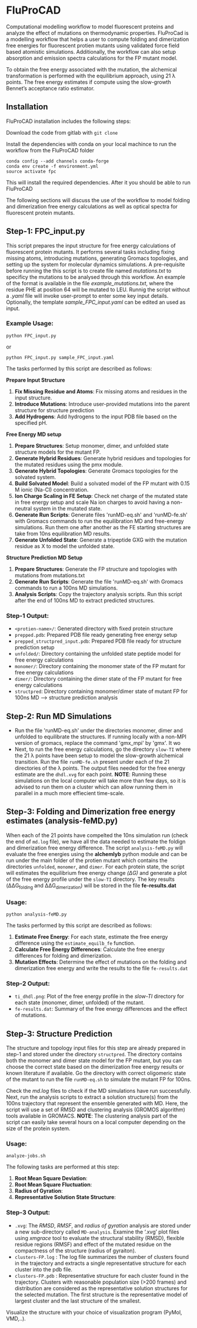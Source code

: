 # FluProCAD
Computational modelling workflow to model fluorescent proteins and analyze the effect of mutations on thermodynamic properties.
FluProCad is a modelling workflow that helps a user to compute folding and dimerization free energies for fluorescent protien mutants using validated force field based atomistic simulations. Additionally, the workflow can also setup absorption and emission spectra calculations for the FP mutant model. 

To obtain the free energy associated with the mutation, the alchemical transformation is performed with the equilibrium approach, using 21 λ points. The free energy estimates if compute using the slow-growth Bennet’s acceptance ratio estimator.

## Installation
FluProCAD installation includes the following steps:

Download the code from gitlab with `git clone`

Install the dependencies with conda on your local machince to run the workflow from the FluProCAD folder
  
	conda config --add channels conda-forge
	conda env create -f environment.yml
	source activate fpc

This will install the required dependencies. After it you should be able to run FluProCAD

The following sections will discuss the use of the workflow to model folding and dimerization free energy calculations as well as optical spectra for fluorescent protein mutants.

## Step-1: FPC_input.py
This script prepares the input structure for free energy calculations of fluorescent protein mutants. It performs several tasks including fixing missing atoms, introducing mutations, generating Gromacs topologies, and setting up the system for molecular dynamics simulations. A pre-requisite before running the this script is to create file named *mutations.txt* to specificy the mutations to be analysed through this workflow. An example of the format is available in the file *example_mutations.txt*, where the residue PHE at position 64 will be mutated to LEU. Runnig the script without a *.yaml* file will invoke user-prompt to enter some key input details. Optionally, the template *sample_FPC_input.yaml* can be edited an used as input.

### Example Usage:
``` python FPC_input.py ```

or

``` python FPC_input.py sample_FPC_input.yaml ```

The tasks performed by this script are described as follows:

**Prepare Input Structure**
1. **Fix Missing Residue and Atoms**: Fix missing atoms and residues in the input structure.
2. **Introduce Mutations**: Introduce user-provided mutations into the parent structure for structure prediction
3. **Add Hydrogens**: Add hydrogens to the input PDB file based on the specified pH.

**Free Energy MD setup**
1. **Prepare Structures**: Setup monomer, dimer, and unfolded state structure models for the mutant FP.
2. **Generate Hybrid Residues**: Generate hybrid residues and topologies for the mutated residues using the pmx module.
3. **Generate Hybrid Topologies**: Generate Gromacs topologies for the solvated system.
4. **Build Solvated Model**: Build a solvated model of the FP mutant with 0.15 M ionic (Na-Cl) concentration.
5. **Ion Charge Scaling in FE Setup**: Check net charge of the mutated state in free energy setup and scale Na ion charges to avoid having a non-neutral system in the mutated state.
6. **Generate Run Scripts**: Generate files 'runMD-eq.sh' and 'runMD-fe.sh' with Gromacs commands to run the equilibration MD and free-energy simulations. Run them one after another as the FE starting structures are take from 10ns equilibration MD results.
7. **Generate Unfolded State**: Generate a tripeptide GXG with the mutation residue as X to model the unfolded state.

**Structure Prediction MD Setup**
1.  **Prepare Structures**: Generate the FP structure and topologies with mutations from mutations.txt
2.  **Generate Run Scripts**: Generate the file 'runMD-eq.sh' with Gromacs commands to run a 100ns MD simulations.
3.  **Analysis Scripts**: Copy the trajectory analysis scripts. Run this script after the end of 100ns MD to extract predicted structures.

### Step-1 Output: 
- `<protien-name>/`: Generated directory with fixed protein structure
- `prepped.pdb`: Prepared PDB file ready generating free energy setup
- `prepped_structpred_input.pdb`: Prepared PDB file ready for structure prediction setup
- `unfolded/`: Directory containing the unfolded state peptide model for free energy calculations
- `monomer/`: Directory containing the monomer state of the FP mutant for free energy calculations
- `dimer/`: Directory containing the dimer state of the FP mutant for free energy calculations
- `structpred`: Directory containing monomer/dimer state of mutant FP for 100ns MD --> structure prediction analysis

## Step-2: Run MD Simulations
- Run the file 'runMD-eq.sh' under the directories monomer, dimer and unfolded to equilibrate the structures. If running locally with a non-MPI version of gromacs, replace the command 'gmx_mpi' by 
'gmx'. It wo
- Next, to run the free energy calculations, go the directory `slow-TI` where the 21 λ points have been setup to model the slow-growth alchemical transition. Run the file `runMD-fe.sh` present under each of the 21 directories of the λ points. The output files needed for the free energy estimate are the `dhdl.xvg` for each point.
**NOTE**: Running these simulations on the local computer will take more than few days, so it is advised to run them on a cluster which can allow running them in parallel in a much more effiecient time-scale.

## Step-3: Folding and Dimerization free energy estimates (analysis-feMD.py)
When each of the 21 points have compelted the 10ns simulation run (check the end of `md.log` file), we have all the data needed to estimate the foldign and dimerization free energy difference. The script `analysis-feMD.py` will evaluate the free energies using the **alchemlyb** python module and can be run under the main folder of the protien mutant which contains the directories `unfolded`, `monomer`, and `dimer`. For each protein state, the script will estimates the equilibrium free energy change *(ΔG)* and generate a plot of the free energy profile under the `slow-TI` directory. The key results (ΔΔG<sub>folding</sub> and ΔΔG<sub>dimerization</sub>) will be stored in the file **fe-results.dat** 

### Usage:
``` 
python analysis-feMD.py
```
The tasks performed by this script are described as follows:
1. **Estimate Free Energy**: For each state, estimate the free energy difference using the `estimate_equilb_fe` function.
2. **Calculate Free Energy Differences**: Calculate the free energy differences for folding and dimerization.
3. **Mutation Effects**: Determine the effect of mutations on the folding and dimerization free energy and write the results to the file `fe-results.dat`

### Step-2 Output:
- `ti_dhdl.png`: Plot of the free energy profile in the *slow-TI* directory for each state (monomer, dimer, unfolded) of the mutant.
- `fe-results.dat`: Summary of the free energy differences and the effect of mutations.
  
## Step-3: Structure Prediction
The structure and topology input files for this step are already prepared in step-1 and stored under the directory `structpred`. The directory contains both the monomer and dimer state model for the FP mutant, but you can choose the correct state based on the dimerization free energy results or known literature if available. Go the directory with correct oligomeric state of the mutant to run the file `runMD-eq.sh` to simulate the mutant FP for 100ns.

Check the *md.log* files to check if the MD simulations have run successfully. Next, run the analysis scripts to extract a solution structure(s) from the 100ns trajectory that represent the ensemble generated with MD. Here, the script will use a set of RMSD and clustering analysis (GROMOS algorithm) tools available in GROMACS.
**NOTE**: The clustering analysis part of the script can easily take several hours on a local computer depending on the size of the protein system. 

### Usage:
```
analyze-jobs.sh
```
The following tasks are performed at this step:
1. **Root Mean Square Deviation**:
2. **Root Mean Square Fluctuation**:
3. **Radius of Gyration**:
4. **Representative Solution State Structure**:


### Step-3 Output:
- `.xvg`: The *RMSD*, *RMSF*, and *radius of gyration* analysis are stored under a new sub-directory called `MD-analysis`. Examine the ‘.xvg’ plot files using *xmgrace* tool to evaluate the structural stability (RMSD), flexible residue regions (RMSF) and effect of the mutated residue on the compactness of the structure (radius of gyraiton).
- `clusters-FP.log` : The log file summarizes the number of clusters found in the trajectory and extracts a single representative structure for each cluster into the pdb file.
- `clusters-FP.pdb` : Representative structure for each cluster found in the trajectory. Clusters with reasonable population size (>200 frames) and distribution are considered as the representative solution structures for the selected mutation. The first structure is the representative model of largest cluster and the last structure of the smallest.

Visualize the structure with your choice of visualization program (PyMol, VMD,..).


